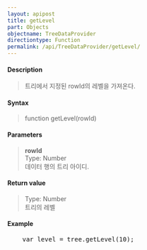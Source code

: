 ```yaml
---
layout: apipost
title: getLevel
part: Objects
objectname: TreeDataProvider
directiontype: Function
permalink: /api/TreeDataProvider/getLevel/
---
```



#### Description

> 트리에서 지정된 rowId의 레벨을 가져온다.  

#### Syntax

> function getLevel(rowId)  

#### Parameters

> **rowId**  
> Type: Number  
> 데이터 행의 트리 아이디.

#### Return value

> Type: Number  
> 트리의 레벨  

#### Example

<pre class="prettyprint">
    var level = tree.getLevel(10);
</pre>

